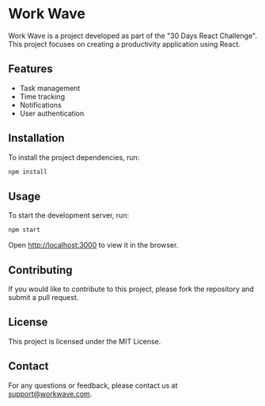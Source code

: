 # Work Wave

Work Wave is a project developed as part of the "30 Days React Challenge". This project focuses on creating a productivity application using React.

## Features

- Task management
- Time tracking
- Notifications
- User authentication

## Installation

To install the project dependencies, run:

```bash
npm install
```

## Usage

To start the development server, run:

```bash
npm start
```

Open [http://localhost:3000](http://localhost:3000) to view it in the browser.

## Contributing

If you would like to contribute to this project, please fork the repository and submit a pull request.

## License

This project is licensed under the MIT License.

## Contact

For any questions or feedback, please contact us at [support@workwave.com](mailto:support@workwave.com).
